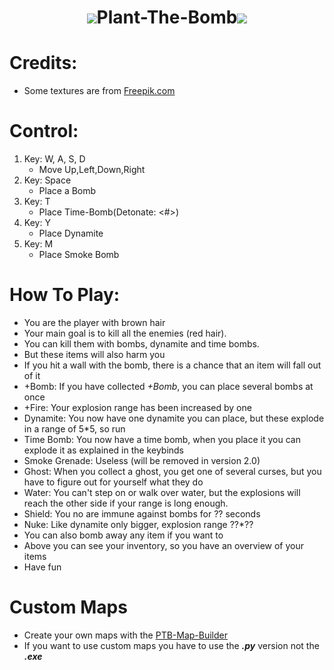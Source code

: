 <div align=center><h1><img src=https://github.com/PyFlat-Studios-JR/Plant-The-Bomb/blob/main/.github/plantthebomb.ico>Plant-The-Bomb<img src=https://github.com/PyFlat-Studios-JR/Plant-The-Bomb/blob/main/.github/plantthebomb.ico></h1></div>

# Credits:
- Some textures are from <a href="https://de.freepik.com/">Freepik.com</a>

# Control:
1. Key: W, A, S, D
    - Move Up,Left,Down,Right
2. Key: Space
    - Place a Bomb
3. Key: T
    - Place Time-Bomb(Detonate: <#>)
4. Key: Y
    - Place Dynamite
5. Key: M
    - Place Smoke Bomb

# How To Play:
- You are the player with brown hair
- Your main goal is to kill all the enemies (red hair).
- You can kill them with bombs, dynamite and time bombs.
- But these items will also harm you
- If you hit a wall with the bomb, there is a chance that an item will fall out of it
- +Bomb: If you have collected *+Bomb*, you can place several bombs at once
- +Fire: Your explosion range has been increased by one
- Dynamite: You now have one dynamite you can place, but these explode in a range of 5*5, so run
- Time Bomb: You now have a time bomb, when you place it you can explode it as explained in the keybinds
- Smoke Grenade: Useless (will be removed in version 2.0)
- Ghost: When you collect a ghost, you get one of several curses, but you have to figure out for yourself what they do
- Water: You can't step on or walk over water, but the explosions will reach the other side if your range is long enough.
- Shield: You no are immune against bombs for ?? seconds
- Nuke: Like dynamite only bigger, explosion range ??*??
- You can also bomb away any item if you want to
- Above you can see your inventory, so you have an overview of your items
- Have fun

# Custom Maps
- Create your own maps with the [PTB-Map-Builder](https://github.com/PyFlat-Studios-JR/PTB-Map-Builder)
- If you want to use custom maps you have to use the __*.py*__ version not the __*.exe*__
